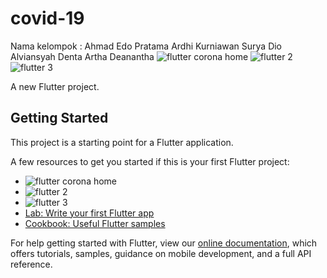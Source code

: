 # covid-19

Nama kelompok : Ahmad Edo Pratama
                Ardhi Kurniawan
                Surya Dio Alviansyah
                Denta Artha Deanantha
![flutter corona home](https://user-images.githubusercontent.com/99784728/158145999-c05e23fe-cfc0-4872-b7c9-1e8e78491be2.png)
![flutter 2](https://user-images.githubusercontent.com/99784728/158146106-8f66cdb8-eab7-4a22-9790-22a72f096524.png)
![flutter 3](https://user-images.githubusercontent.com/99784728/158146136-14a1daa2-1668-4d15-baea-7604c015b0bc.png)

A new Flutter project.

## Getting Started

This project is a starting point for a Flutter application.

A few resources to get you started if this is your first Flutter project:
- ![flutter corona home](https://user-images.githubusercontent.com/99784728/158145999-c05e23fe-cfc0-4872-b7c9-1e8e78491be2.png)
- ![flutter 2](https://user-images.githubusercontent.com/99784728/158146106-8f66cdb8-eab7-4a22-9790-22a72f096524.png)
- ![flutter 3](https://user-images.githubusercontent.com/99784728/158146136-14a1daa2-1668-4d15-baea-7604c015b0bc.png)
- [Lab: Write your first Flutter app](https://flutter.dev/docs/get-started/codelab)
- [Cookbook: Useful Flutter samples](https://flutter.dev/docs/cookbook)

For help getting started with Flutter, view our
[online documentation](https://flutter.dev/docs), which offers tutorials,
samples, guidance on mobile development, and a full API reference.
